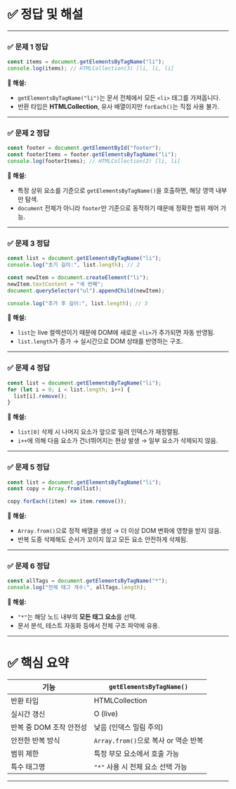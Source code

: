 # ✅ 정답 및 해설

---

### ✅ 문제 1 정답

```js
const items = document.getElementsByTagName("li");
console.log(items); // HTMLCollection(3) [li, li, li]
```

**📌 해설:**

- `getElementsByTagName("li")`는 문서 전체에서 모든 `<li>` 태그를 가져옵니다.
- 반환 타입은 **HTMLCollection**, 유사 배열이지만 `forEach()`는 직접 사용 불가.

---

### ✅ 문제 2 정답

```js
const footer = document.getElementById("footer");
const footerItems = footer.getElementsByTagName("li");
console.log(footerItems); // HTMLCollection(2) [li, li]
```

**📌 해설:**

- 특정 상위 요소를 기준으로 `getElementsByTagName()`을 호출하면, 해당 영역 내부만 탐색.
- `document` 전체가 아니라 `footer`만 기준으로 동작하기 때문에 정확한 범위 제어 가능.

---

### ✅ 문제 3 정답

```js
const list = document.getElementsByTagName("li");
console.log("초기 길이:", list.length); // 2

const newItem = document.createElement("li");
newItem.textContent = "세 번째";
document.querySelector("ul").appendChild(newItem);

console.log("추가 후 길이:", list.length); // 3
```

**📌 해설:**

- `list`는 live 컬렉션이기 때문에 DOM에 새로운 `<li>`가 추가되면 자동 반영됨.
- `list.length`가 증가 → 실시간으로 DOM 상태를 반영하는 구조.

---

### ✅ 문제 4 정답

```js
const list = document.getElementsByTagName("li");
for (let i = 0; i < list.length; i++) {
  list[i].remove();
}
```

**📌 해설:**

- `list[0]` 삭제 시 나머지 요소가 앞으로 밀려 인덱스가 재정렬됨.
- `i++`에 의해 다음 요소가 건너뛰어지는 현상 발생 → 일부 요소가 삭제되지 않음.

---

### ✅ 문제 5 정답

```js
const list = document.getElementsByTagName("li");
const copy = Array.from(list);

copy.forEach((item) => item.remove());
```

**📌 해설:**

- `Array.from()`으로 정적 배열을 생성 → 더 이상 DOM 변화에 영향을 받지 않음.
- 반복 도중 삭제해도 순서가 꼬이지 않고 모든 요소 안전하게 삭제됨.

---

### ✅ 문제 6 정답

```js
const allTags = document.getElementsByTagName("*");
console.log("전체 태그 개수:", allTags.length);
```

**📌 해설:**

- `"*"`는 해당 노드 내부의 **모든 태그 요소**를 선택.
- 문서 분석, 테스트 자동화 등에서 전체 구조 파악에 유용.

---

# ✅ 핵심 요약

| 기능                    | `getElementsByTagName()`             |
| ----------------------- | ------------------------------------ |
| 반환 타입               | HTMLCollection                       |
| 실시간 갱신             | O (live)                             |
| 반복 중 DOM 조작 안전성 | 낮음 (인덱스 밀림 주의)              |
| 안전한 반복 방식        | `Array.from()`으로 복사 or 역순 반복 |
| 범위 제한               | 특정 부모 요소에서 호출 가능         |
| 특수 태그명             | `"*"` 사용 시 전체 요소 선택 가능    |

---
